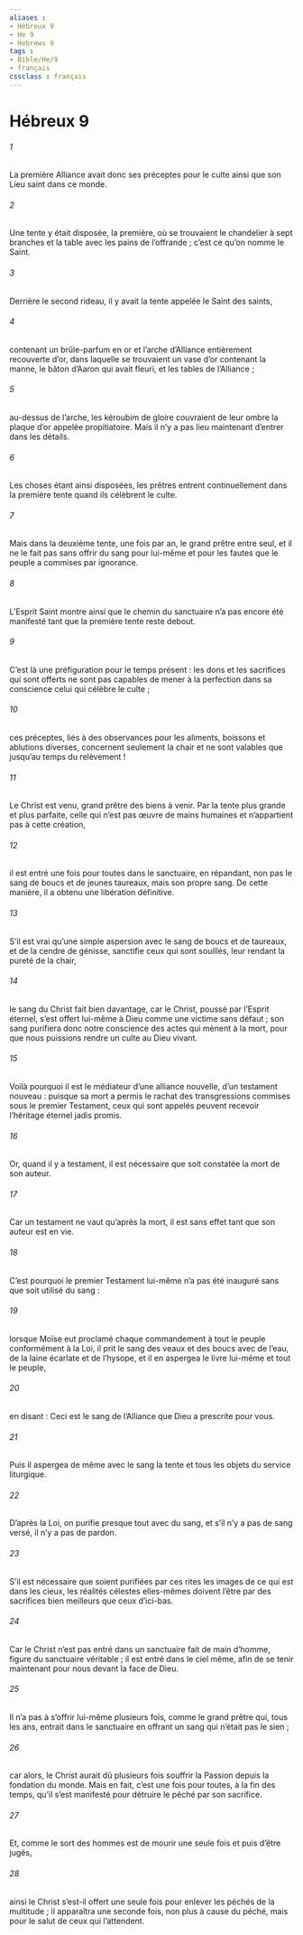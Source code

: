 ```yaml
---
aliases : 
- Hébreux 9
- He 9
- Hebrews 9
tags : 
- Bible/He/9
- français
cssclass : français
---
```


# Hébreux 9

###### 1
La première Alliance avait donc ses préceptes pour le culte ainsi que son Lieu saint dans ce monde.
###### 2
Une tente y était disposée, la première, où se trouvaient le chandelier à sept branches et la table avec les pains de l’offrande ; c’est ce qu’on nomme le Saint.
###### 3
Derrière le second rideau, il y avait la tente appelée le Saint des saints,
###### 4
contenant un brûle-parfum en or et l’arche d’Alliance entièrement recouverte d’or, dans laquelle se trouvaient un vase d’or contenant la manne, le bâton d’Aaron qui avait fleuri, et les tables de l’Alliance ;
###### 5
au-dessus de l’arche, les kéroubim de gloire couvraient de leur ombre la plaque d’or appelée propitiatoire. Mais il n’y a pas lieu maintenant d’entrer dans les détails.
###### 6
Les choses étant ainsi disposées, les prêtres entrent continuellement dans la première tente quand ils célèbrent le culte.
###### 7
Mais dans la deuxième tente, une fois par an, le grand prêtre entre seul, et il ne le fait pas sans offrir du sang pour lui-même et pour les fautes que le peuple a commises par ignorance.
###### 8
L’Esprit Saint montre ainsi que le chemin du sanctuaire n’a pas encore été manifesté tant que la première tente reste debout.
###### 9
C’est là une préfiguration pour le temps présent : les dons et les sacrifices qui sont offerts ne sont pas capables de mener à la perfection dans sa conscience celui qui célèbre le culte ;
###### 10
ces préceptes, liés à des observances pour les aliments, boissons et ablutions diverses, concernent seulement la chair et ne sont valables que jusqu’au temps du relèvement !
###### 11
Le Christ est venu, grand prêtre des biens à venir. Par la tente plus grande et plus parfaite, celle qui n’est pas œuvre de mains humaines et n’appartient pas à cette création,
###### 12
il est entré une fois pour toutes dans le sanctuaire, en répandant, non pas le sang de boucs et de jeunes taureaux, mais son propre sang. De cette manière, il a obtenu une libération définitive.
###### 13
S’il est vrai qu’une simple aspersion avec le sang de boucs et de taureaux, et de la cendre de génisse, sanctifie ceux qui sont souillés, leur rendant la pureté de la chair,
###### 14
le sang du Christ fait bien davantage, car le Christ, poussé par l’Esprit éternel, s’est offert lui-même à Dieu comme une victime sans défaut ; son sang purifiera donc notre conscience des actes qui mènent à la mort, pour que nous puissions rendre un culte au Dieu vivant.
###### 15
Voilà pourquoi il est le médiateur d’une alliance nouvelle, d’un testament nouveau : puisque sa mort a permis le rachat des transgressions commises sous le premier Testament, ceux qui sont appelés peuvent recevoir l’héritage éternel jadis promis.
###### 16
Or, quand il y a testament, il est nécessaire que soit constatée la mort de son auteur.
###### 17
Car un testament ne vaut qu’après la mort, il est sans effet tant que son auteur est en vie.
###### 18
C’est pourquoi le premier Testament lui-même n’a pas été inauguré sans que soit utilisé du sang :
###### 19
lorsque Moïse eut proclamé chaque commandement à tout le peuple conformément à la Loi, il prit le sang des veaux et des boucs avec de l’eau, de la laine écarlate et de l’hysope, et il en aspergea le livre lui-même et tout le peuple,
###### 20
en disant :
Ceci est le sang de l’Alliance
que Dieu a prescrite pour vous.
###### 21
Puis il aspergea de même avec le sang la tente et tous les objets du service liturgique.
###### 22
D’après la Loi, on purifie presque tout avec du sang, et s’il n’y a pas de sang versé, il n’y a pas de pardon.
###### 23
S’il est nécessaire que soient purifiées par ces rites les images de ce qui est dans les cieux, les réalités célestes elles-mêmes doivent l’être par des sacrifices bien meilleurs que ceux d’ici-bas.
###### 24
Car le Christ n’est pas entré dans un sanctuaire fait de main d’homme, figure du sanctuaire véritable ; il est entré dans le ciel même, afin de se tenir maintenant pour nous devant la face de Dieu.
###### 25
Il n’a pas à s’offrir lui-même plusieurs fois, comme le grand prêtre qui, tous les ans, entrait dans le sanctuaire en offrant un sang qui n’était pas le sien ;
###### 26
car alors, le Christ aurait dû plusieurs fois souffrir la Passion depuis la fondation du monde. Mais en fait, c’est une fois pour toutes, à la fin des temps, qu’il s’est manifesté pour détruire le péché par son sacrifice.
###### 27
Et, comme le sort des hommes est de mourir une seule fois et puis d’être jugés,
###### 28
ainsi le Christ s’est-il offert une seule fois pour enlever les péchés de la multitude ; il apparaîtra une seconde fois, non plus à cause du péché, mais pour le salut de ceux qui l’attendent.
